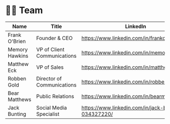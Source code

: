 # 👩🚀 Team

<table><thead><tr><th>Name</th><th width="276.3333333333333">Title</th><th>LinkedIn</th></tr></thead><tbody><tr><td>Frank O'Brien</td><td>Founder &#x26; CEO</td><td><a href="https://www.linkedin.com/in/frankobrien">https://www.linkedin.com/in/frankobrien</a></td></tr><tr><td>Memory Hawkins</td><td>VP of Client Communications</td><td><a href="https://www.linkedin.com/in/memoryharkins/">https://www.linkedin.com/in/memoryharkins/</a></td></tr><tr><td>Matthew Eck</td><td>VP of Sales</td><td><a href="https://www.linkedin.com/in/matthewecknyc/">https://www.linkedin.com/in/matthewecknyc/</a></td></tr><tr><td>Robben Gold</td><td>Director of Communications</td><td><a href="https://www.linkedin.com/in/robbengold/">https://www.linkedin.com/in/robbengold/</a></td></tr><tr><td>Bear Matthews</td><td>Public Relations</td><td><a href="https://www.linkedin.com/in/bearmatthews/">https://www.linkedin.com/in/bearmatthews/</a></td></tr><tr><td>Jack Bunting</td><td>Social Media Specialist</td><td><a href="https://www.linkedin.com/in/jack-bunting-034327220/">https://www.linkedin.com/in/jack-bunting-034327220/</a></td></tr></tbody></table>

